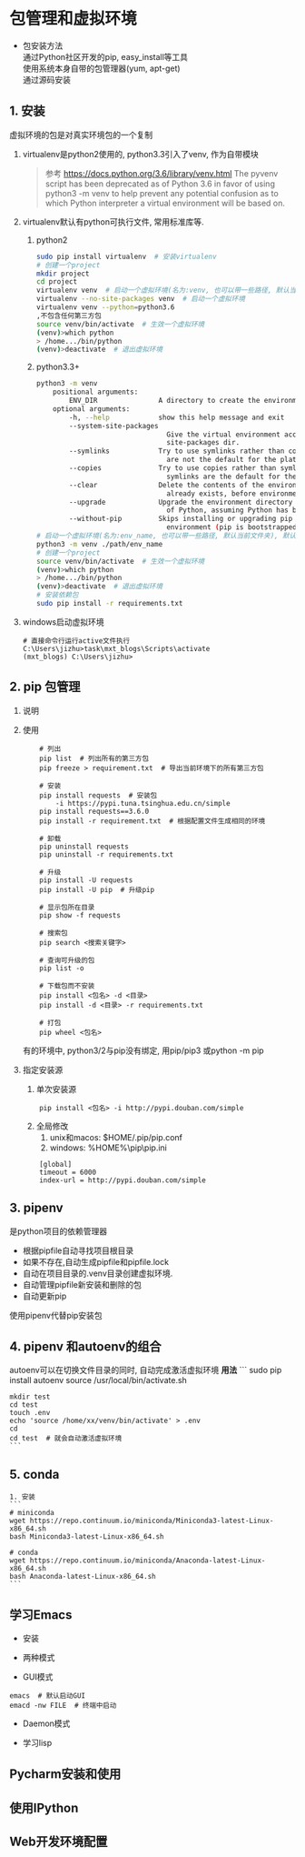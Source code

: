 
# 包管理和虚拟环境

- 包安装方法    
通过Python社区开发的pip, easy_install等工具   
使用系统本身自带的包管理器(yum, apt-get)      
通过源码安装     


## 1. 安装
虚拟环境的包是对真实环境包的一个复制  
1. virtualenv是python2使用的, python3.3引入了venv, 作为自带模块
    > 参考 https://docs.python.org/3.6/library/venv.html
    > The pyvenv script has been deprecated as of Python 3.6 in favor of using python3 -m venv to help prevent any potential confusion as to which Python interpreter a virtual environment will be based on.

2. virtualenv默认有python可执行文件, 常用标准库等.
    1. python2
        ```bash
        sudo pip install virtualenv  # 安装virtualenv
        # 创建一个project
        mkdir project
        cd project
        virtualenv venv  # 启动一个虚拟环境(名为:venv, 也可以带一些路径, 默认当前文件夹), 默认复制系统所有的第三方包
        virtualenv --no-site-packages venv  # 启动一个虚拟环境
        virtualenv venv --python=python3.6
        ,不包含任何第三方包
        source venv/bin/activate  # 生效一个虚拟环境
        (venv)>which python
        > /home.../bin/python
        (venv)>deactivate  # 退出虚拟环境
        ```
    2. python3.3+
        ```bash
        python3 -m venv
            positional arguments:
                ENV_DIR               A directory to create the environment in.
            optional arguments:
                -h, --help            show this help message and exit
                --system-site-packages
                                        Give the virtual environment access to the system
                                        site-packages dir.
                --symlinks            Try to use symlinks rather than copies, when symlinks
                                        are not the default for the platform.
                --copies              Try to use copies rather than symlinks, even when
                                        symlinks are the default for the platform.
                --clear               Delete the contents of the environment directory if it
                                        already exists, before environment creation.
                --upgrade             Upgrade the environment directory to use this version
                                        of Python, assuming Python has been upgraded in-place.
                --without-pip         Skips installing or upgrading pip in the virtual
                                        environment (pip is bootstrapped by default)
        # 启动一个虚拟环境(名为:env_name, 也可以带一些路径, 默认当前文件夹), 默认复制系统所有的第三方包
        python3 -m venv ./path/env_name
        # 创建一个project
        source venv/bin/activate  # 生效一个虚拟环境
        (venv)>which python
        > /home.../bin/python
        (venv)>deactivate  # 退出虚拟环境
        # 安装依赖包
        sudo pip install -r requirements.txt
        ```
3. windows启动虚拟环境
    ```
    # 直接命令行运行active文件执行
    C:\Users\jizhu>task\mxt_blogs\Scripts\activate
    (mxt_blogs) C:\Users\jizhu>
    ```

## 2. pip 包管理

1. 说明

2. 使用

    ```
        # 列出
        pip list  # 列出所有的第三方包
        pip freeze > requirement.txt  # 导出当前环境下的所有第三方包
        
        # 安装
        pip install requests  # 安装包 
            -i https://pypi.tuna.tsinghua.edu.cn/simple
        pip install requests==3.6.0  
        pip install -r requirement.txt  # 根据配置文件生成相同的环境

        # 卸载
        pip uninstall requests 
        pip uninstall -r requirements.txt

        # 升级
        pip install -U requests  
        pip install -U pip  # 升级pip

        # 显示包所在目录
        pip show -f requests

        # 搜索包
        pip search <搜索关键字>

        # 查询可升级的包
        pip list -o

        # 下载包而不安装
        pip install <包名> -d <目录>
        pip install -d <目录> -r requirements.txt

        # 打包
        pip wheel <包名>

    ```
    有的环境中, python3/2与pip没有绑定, 用pip/pip3 或python -m pip

3. 指定安装源
    1. 单次安装源
    ```
        pip install <包名> -i http://pypi.douban.com/simple
    ```
    2. 全局修改
        1. unix和macos: $HOME/.pip/pip.conf
        2. windows: %HOME%\pip\pip.ini
    ```
        [global]
        timeout = 6000
        index-url = http://pypi.douban.com/simple
    ```

## 3. pipenv

是python项目的依赖管理器
- 根据pipfile自动寻找项目根目录
- 如果不存在,自动生成pipfile和pipfile.lock
- 自动在项目目录的.venv目录创建虚拟环境. 
- 自动管理pipfile新安装和删除的包
- 自动更新pip

使用pipenv代替pip安装包


## 4. pipenv 和autoenv的组合

autoenv可以在切换文件目录的同时, 自动完成激活虚拟环境
**用法**
    ```
    sudo pip install autoenv
    source /usr/local/bin/activate.sh

    mkdir test
    cd test
    touch .env
    echo 'source /home/xx/venv/bin/activate' > .env
    cd
    cd test  # 就会自动激活虚拟环境
    ```

## 5. conda

    1. 安装
    ```
    # miniconda
    wget https://repo.continuum.io/miniconda/Miniconda3-latest-Linux-x86_64.sh
    bash Miniconda3-latest-Linux-x86_64.sh

    # conda
    wget https://repo.continuum.io/miniconda/Anaconda-latest-Linux-x86_64.sh
    bash Anaconda-latest-Linux-x86_64.sh
    ```


## 学习Emacs

- 安装

- 两种模式
 - GUI模式
 ```
 emacs  # 默认启动GUI
 emacd -nw FILE  # 终端中启动
 ```
 - Daemon模式

- 学习lisp


## Pycharm安装和使用

## 使用IPython

## Web开发环境配置

